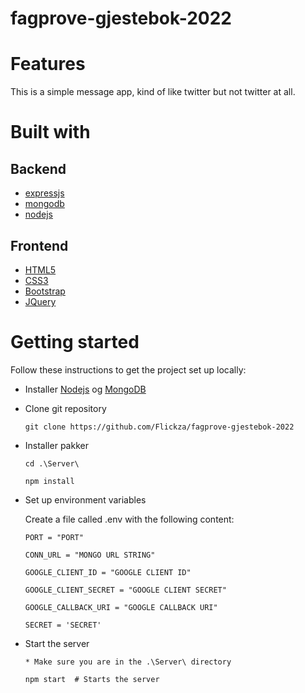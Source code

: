 # fagprove-gjestebok-2022
# Features
This is a simple message app, kind of like twitter but not twitter at all.
# Built with
## Backend
- [expressjs](https://expressjs.com/)
- [mongodb](https://www.mongodb.com/)
- [nodejs](https://nodejs.org/)

## Frontend
- [HTML5](https://developer.mozilla.org/en-US/docs/Web/Guide/HTML/HTML5)
- [CSS3](https://developer.mozilla.org/en-US/docs/Web/CSS)
- [Bootstrap](https://getbootstrap.com/)
- [JQuery](https://jquery.com/)

# Getting started
Follow these instructions to get the project set up locally:
- Installer [Nodejs](https://nodejs.org/en/) og [MongoDB](https://www.mongodb.com/download-center/community)

- Clone git repository

    ```
    git clone https://github.com/Flickza/fagprove-gjestebok-2022
    ```

- Installer pakker  
    ```
    cd .\Server\

    npm install
    ```
- Set up environment variables

    Create a file called .env with the following content:

    ```
    PORT = "PORT"

    CONN_URL = "MONGO URL STRING"

    GOOGLE_CLIENT_ID = "GOOGLE CLIENT ID"

    GOOGLE_CLIENT_SECRET = "GOOGLE CLIENT SECRET"

    GOOGLE_CALLBACK_URI = "GOOGLE CALLBACK URI"

    SECRET = 'SECRET'

    ```

- Start the server  
    ```
    * Make sure you are in the .\Server\ directory 
    
    npm start  # Starts the server
    ```
